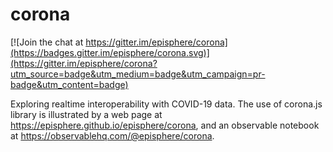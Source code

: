 # corona

[![Join the chat at https://gitter.im/episphere/corona](https://badges.gitter.im/episphere/corona.svg)](https://gitter.im/episphere/corona?utm_source=badge&utm_medium=badge&utm_campaign=pr-badge&utm_content=badge)

Exploring realtime interoperability with COVID-19 data. The use of corona.js library is illustrated by a web page at https://episphere.github.io/episphere/corona, and an observable notebook at https://observablehq.com/@episphere/corona.
